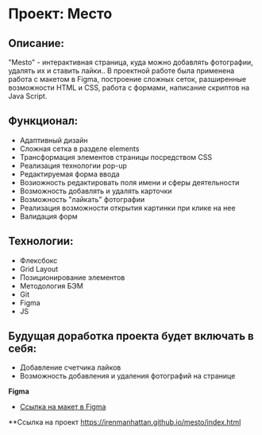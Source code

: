 # Проект: Место

## Описание:
"Mesto" - интерактивная страница, куда можно добавлять фотографии, удалять их и ставить лайки.. В проектной работе была применена работа с макетом в Figma, построение сложных сеток, разширенные возможности HTML и CSS, работа с формами, написание скриптов на Java Script.

## Функционал:

* Адаптивный дизайн
* Сложная сетка в разделе elements
* Трансформация элементов страницы посредством CSS
* Реализация технологии pop-up
* Редактируемая форма ввода
* Возиожность редактировать поля имени и сферы деятельности
* Возможность добавлять и удалять карточки
* Возможность "лайкать" фотографии
* Реализация возможности открытия картинки при клике на нее
* Валидация форм

## Технологии:

* Флексбокс
* Grid Layout
* Позиционирование элементов
* Методология БЭМ
* Git
* Figma
* JS

## Будущая доработка проекта будет включать в себя:

* Добавление счетчика лайков
* Возможность добавления и удаления фотографий на странице



**Figma**

* [Ссылка на макет в Figma](https://www.figma.com/file/kRVLKwYG3d1HGLvh7JFWRT/JavaScript.-Sprint-6?node-id=1140%3A291)


**Ссылка на проект
https://irenmanhattan.github.io/mesto/index.html
